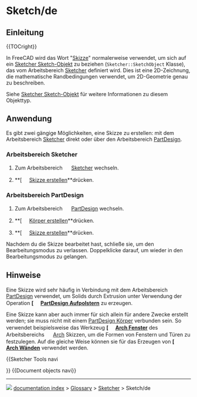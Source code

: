 # Sketch/de
## Einleitung


{{TOCright}}

In FreeCAD wird das Wort \"[Skizze](Sketch/de.md)\" normalerweise verwendet, um sich auf ein [Sketcher Sketch-Objekt](Sketcher_SketchObject/de.md) zu beziehen (`Sketcher::SketchObject` Klasse), das vom Arbeitsbereich [Sketcher](Sketcher_Workbench/de.md) definiert wird. Dies ist eine 2D-Zeichnung, die mathematische Randbedingungen verwendet, um 2D-Geometrie genau zu beschreiben.

Siehe [Sketcher Sketch-Objekt](Sketcher_SketchObject/de.md) für weitere Informationen zu diesem Objekttyp.

## Anwendung

Es gibt zwei gängige Möglichkeiten, eine Skizze zu erstellen: mit dem Arbeitsbereich [Sketcher](Sketcher_Workbench/de.md) direkt oder über den Arbeitsbereich [PartDesign](PartDesign_Workbench/de.md).

### Arbeitsbereich Sketcher 

1.  Zum Arbeitsbereich <img alt="" src=images/Workbench_Sketcher.svg  style="width:16px;"> [Sketcher](Sketcher_Workbench/de.md) wechseln.

2.  
    **[<img src=images/Sketcher_NewSketch.svg style="width:16px"> [Skizze erstellen](Sketcher_NewSketch/de.md)**drücken.

### Arbeitsbereich PartDesign 

1.  Zum Arbeitsbereich <img alt="" src=images/Workbench_PartDesign.svg  style="width:16px;"> [PartDesign](PartDesign_Workbench/de.md) wechseln.

2.  
    **[<img src=images/PartDesign_Body.svg style="width:16px"> [Körper erstellen](PartDesign_Body/de.md)**drücken.

3.  
    **[<img src=images/PartDesign_NewSketch.svg style="width:16px"> [Skizze erstellen](PartDesign_NewSketch/de.md)**drücken.

Nachdem du die Skizze bearbeitet hast, schließe sie, um den Bearbeitungsmodus zu verlassen. Doppelklicke darauf, um wieder in den Bearbeitungsmodus zu gelangen.

## Hinweise

Eine Skizze wird sehr häufig in Verbindung mit dem Arbeitsbereich <img alt="" src=images/Workbench_PartDesign.svg  style="width:16px;"> [PartDesign](PartDesign_Workbench/de.md) verwendet, um Solids durch Extrusion unter Verwendung der Operation **[<img src=images/PartDesign_Pad.svg style="width:16px"> [PartDesign Aufpolstern](PartDesign_Pad/de.md)** zu erzeugen.

Eine Skizze kann aber auch immer für sich allein für andere Zwecke erstellt werden; sie muss nicht mit einem [PartDesign Körper](PartDesign_Body/de.md) verbunden sein. So verwendet beispielsweise das Werkzeug **[<img src=images/Arch_Window.svg style="width:16px"> [Arch Fenster](Arch_Window/de.md)** des Arbeitsbereichs <img alt="" src=images/Workbench_Arch.svg  style="width:16px;"> [Arch](Arch_Workbench/de.md) Skizzen, um die Formen von Fenstern und Türen zu festzulegen. Auf die gleiche Weise können sie für das Erzeugen von **[<img src=images/Arch_Wall.svg style="width:16px"> [Arch Wänden](Arch_Wall/de.md)** verwendet werden.


{{Sketcher Tools navi

}} {{Document objects navi}}



---
![](images/Button_right.svg) [documentation index](../README.md) > [Glossary](Category_Glossary.md) > [Sketcher](Category_Sketcher.md) > Sketch/de
